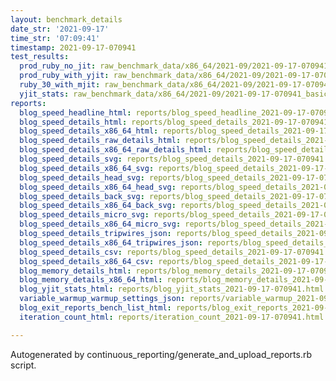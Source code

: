 ```yaml
---
layout: benchmark_details
date_str: '2021-09-17'
time_str: '07:09:41'
timestamp: 2021-09-17-070941
test_results:
  prod_ruby_no_jit: raw_benchmark_data/x86_64/2021-09/2021-09-17-070941_basic_benchmark_prod_ruby_no_jit.json
  prod_ruby_with_yjit: raw_benchmark_data/x86_64/2021-09/2021-09-17-070941_basic_benchmark_prod_ruby_with_yjit.json
  ruby_30_with_mjit: raw_benchmark_data/x86_64/2021-09/2021-09-17-070941_basic_benchmark_ruby_30_with_mjit.json
  yjit_stats: raw_benchmark_data/x86_64/2021-09/2021-09-17-070941_basic_benchmark_yjit_stats.json
reports:
  blog_speed_headline_html: reports/blog_speed_headline_2021-09-17-070941.html
  blog_speed_details_html: reports/blog_speed_details_2021-09-17-070941.html
  blog_speed_details_x86_64_html: reports/blog_speed_details_2021-09-17-070941.x86_64.html
  blog_speed_details_raw_details_html: reports/blog_speed_details_2021-09-17-070941.raw_details.html
  blog_speed_details_x86_64_raw_details_html: reports/blog_speed_details_2021-09-17-070941.x86_64.raw_details.html
  blog_speed_details_svg: reports/blog_speed_details_2021-09-17-070941.svg
  blog_speed_details_x86_64_svg: reports/blog_speed_details_2021-09-17-070941.x86_64.svg
  blog_speed_details_head_svg: reports/blog_speed_details_2021-09-17-070941.head.svg
  blog_speed_details_x86_64_head_svg: reports/blog_speed_details_2021-09-17-070941.x86_64.head.svg
  blog_speed_details_back_svg: reports/blog_speed_details_2021-09-17-070941.back.svg
  blog_speed_details_x86_64_back_svg: reports/blog_speed_details_2021-09-17-070941.x86_64.back.svg
  blog_speed_details_micro_svg: reports/blog_speed_details_2021-09-17-070941.micro.svg
  blog_speed_details_x86_64_micro_svg: reports/blog_speed_details_2021-09-17-070941.x86_64.micro.svg
  blog_speed_details_tripwires_json: reports/blog_speed_details_2021-09-17-070941.tripwires.json
  blog_speed_details_x86_64_tripwires_json: reports/blog_speed_details_2021-09-17-070941.x86_64.tripwires.json
  blog_speed_details_csv: reports/blog_speed_details_2021-09-17-070941.csv
  blog_speed_details_x86_64_csv: reports/blog_speed_details_2021-09-17-070941.x86_64.csv
  blog_memory_details_html: reports/blog_memory_details_2021-09-17-070941.html
  blog_memory_details_x86_64_html: reports/blog_memory_details_2021-09-17-070941.x86_64.html
  blog_yjit_stats_html: reports/blog_yjit_stats_2021-09-17-070941.html
  variable_warmup_warmup_settings_json: reports/variable_warmup_2021-09-17-070941.warmup_settings.json
  blog_exit_reports_bench_list_html: reports/blog_exit_reports_2021-09-17-070941.bench_list.html
  iteration_count_html: reports/iteration_count_2021-09-17-070941.html

---
```

Autogenerated by continuous_reporting/generate_and_upload_reports.rb script.
